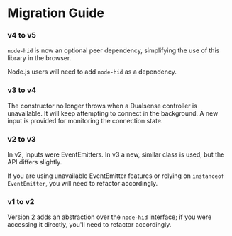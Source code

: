 # Migration Guide

### v4 to v5

`node-hid` is now an optional peer dependency, simplifying the use of this library in the browser.

Node.js users will need to add `node-hid` as a dependency.

### v3 to v4

The constructor no longer throws when a Dualsense controller is unavailable. It will keep attempting to connect in the background. A new input is provided for monitoring the connection state.

### v2 to v3

In v2, inputs were EventEmitters. In v3 a new, similar class is used, but the API differs slightly.

If you are using unavailable EventEmitter features or relying on `instanceof EventEmitter`, you will need to refactor accordingly.

### v1 to v2

Version 2 adds an abstraction over the `node-hid` interface; if you were accessing it directly, you'll need to refactor accordingly.

